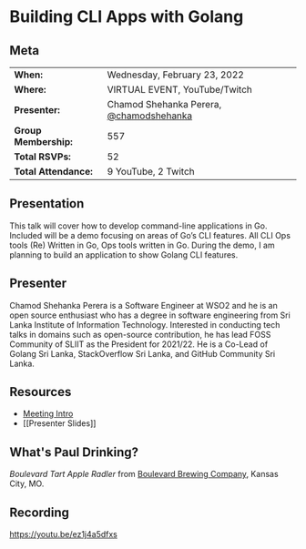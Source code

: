 # Building CLI Apps with Golang

## Meta 
| | |
| --- | --- |
| **When:** | Wednesday, February 23, 2022 |
| **Where:** | VIRTUAL EVENT, YouTube/Twitch |
| **Presenter:** | Chamod Shehanka Perera, [@chamodshehanka](https://twitter.com/chamodshehanka) |
| **Group Membership:** | 557 |
| **Total RSVPs:** | 52 |
| **Total Attendance:** | 9 YouTube, 2 Twitch |

## Presentation
This talk will cover how to develop command-line applications in Go. Included will be a demo focusing on areas of Go’s CLI features. All CLI Ops tools (Re) Written in Go, Ops tools written in Go. During the demo, I am planning to build an application to show Golang CLI features.

## Presenter
Chamod Shehanka Perera is a Software Engineer at WSO2 and he is an open source enthusiast who has a degree in software engineering from Sri Lanka Institute of Information Technology. Interested in conducting tech talks in domains such as open-source contribution, he has lead FOSS Community of SLIIT as the President for 2021/22. He is a Co-Lead of Golang Sri Lanka, StackOverflow Sri Lanka, and GitHub Community Sri Lanka.

## Resources
* [Meeting Intro](Meeting-Intro.pdf)
* [[Presenter Slides]]

## What's Paul Drinking?
*Boulevard Tart Apple Radler* from [Boulevard Brewing Company](https://www.boulevard.com/), Kansas City, MO.

## Recording
https://youtu.be/ez1j4a5dfxs
